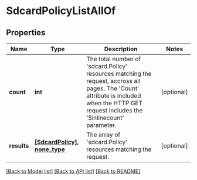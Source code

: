 # SdcardPolicyListAllOf

## Properties
Name | Type | Description | Notes
------------ | ------------- | ------------- | -------------
**count** | **int** | The total number of &#39;sdcard.Policy&#39; resources matching the request, accross all pages. The &#39;Count&#39; attribute is included when the HTTP GET request includes the &#39;$inlinecount&#39; parameter. | [optional] 
**results** | [**[SdcardPolicy], none_type**](SdcardPolicy.md) | The array of &#39;sdcard.Policy&#39; resources matching the request. | [optional] 

[[Back to Model list]](../README.md#documentation-for-models) [[Back to API list]](../README.md#documentation-for-api-endpoints) [[Back to README]](../README.md)


